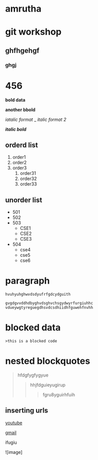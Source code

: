# amrutha
# git workshop
##  ghfhgehgf
### ghgj
# 456
**bold data**


__another bbold__


*iatalic format*
_
_italic format 2_

_**italic bold**_

## orderd list
1. order1
2. order2
3. order3 
    1. order31
    2. order32
    3. order33

## unorder list
- 501
- 502
- 503
    * CSE1
    * CSE2
    * CSE3
- 504
    * cse4
    * cse5
    * cse6
    
# paragraph
    
    hvuhyuhghwvdsdyufrfgdcydguith
    
    gvgdgvvddhdbyghvdsghvchsgydwyrfurgiuhhc vdueywgtyreguegdhsvdcsdhiidhfguwehfnvhh
# blocked data
    >this is a blocked code
# nested blockquotes
> hfdgfygfygyue
>> hhjfdguieyugirup
>>> fgru8yguirhfuih
## inserting urls
[youtube](https://www.youtube.com)

[gmail](http://www.gmail.com/)

ifugiu

![image]

